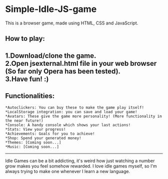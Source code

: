 # Simple-Idle-JS-game

This is a browser game, made using HTML, CSS and JavaScript.

## How to play:

1.Download/clone the game.  
2.Open jsexternal.html file in your web browser (So far only Opera has been tested).  
3.Have fun! :)
---
## Functionalities:

	*Autoclickers: You can buy these to make the game play itself!
	*LocalStorage integration: you can save and load your game!
	*Avatars: These give the game more personality! (More functionality in the near future!)
	*Console: A handy console which shows your last actions!
	*Stats: View your progress!
	*Achievements: Goals for you to achieve!
	*Shop: Spend your generated money!
	*Themes: [Coming soon...]
	*Music: [Coming soon...]

---
Idle Games can be a bit addicting, it's weird how just watching a number grow makes
you feel somehow rewarded.  I love idle games myself, so I'm always trying to make one
whenever I learn a new language.